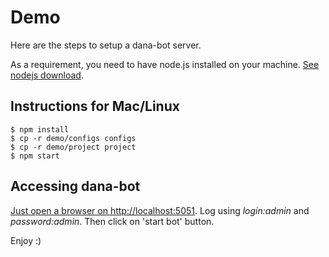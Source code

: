 # Demo

Here are the steps to setup a dana-bot server.

As a requirement, you need to have node.js installed on your machine. [See nodejs download](https://nodejs.org/en/download/).

## Instructions for Mac/Linux

```
$ npm install
$ cp -r demo/configs configs
$ cp -r demo/project project
$ npm start
```

## Accessing dana-bot

[Just open a browser on http://localhost:5051](http://localhost:5051/).
Log using *login:admin* and *password:admin*. Then click on 'start bot' button.

Enjoy :)
